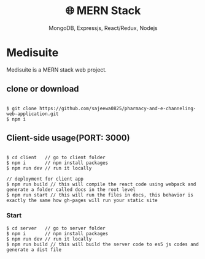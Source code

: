 <h1 align="center">
🌐 MERN Stack
</h1>
<p align="center">
MongoDB, Expressjs, React/Redux, Nodejs
</p>

# Medisuite 

Medisuite is a MERN stack web project.

## clone or download
```terminal

$ git clone https://github.com/sajeewa0825/pharmacy-and-e-channeling-web-application.git
$ npm i
```

## Client-side usage(PORT: 3000)

```terminal

$ cd client   // go to client folder
$ npm i       // npm install packages
$ npm run dev // run it locally

// deployment for client app
$ npm run build // this will compile the react code using webpack and generate a folder called docs in the root level
$ npm run start // this will run the files in docs, this behavior is exactly the same how gh-pages will run your static site
```

### Start

```terminal
$ cd server   // go to server folder
$ npm i       // npm install packages
$ npm run dev // run it locally
$ npm run build // this will build the server code to es5 js codes and generate a dist file
```

